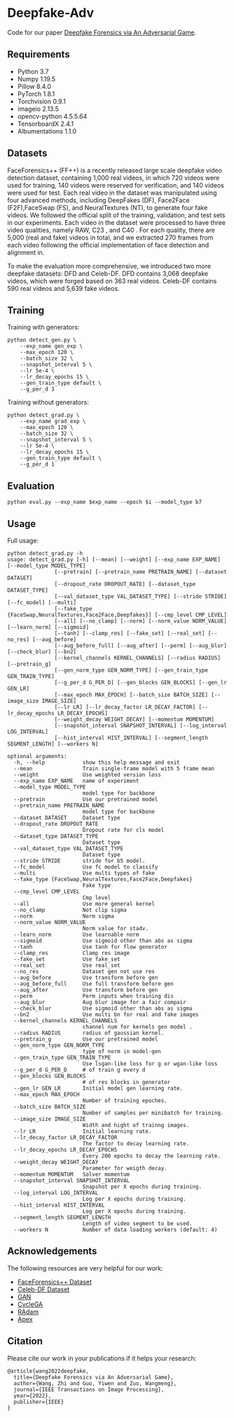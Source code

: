 # Deepfake-Adv
Code for our paper [Deepfake Forensics via An Adversarial Game](https://arxiv.org/abs/2103.13567).

## Requirements
* Python 3.7
* Numpy 1.19.5
* Pillow 8.4.0
* PyTorch 1.8.1
* Torchvision 0.9.1
* imageio 2.13.5
* opencv-python 4.5.5.64
* TensorboardX 2.4.1
* Albumentations 1.1.0

## Datasets
FaceForensics++ (FF++) is a recently released large scale deepfake video detection dataset, containing 1,000 real videos, in which 720 videos were used for training, 140 videos were reserved for verification, and 140 videos were used for test. Each real video in the dataset was manipulated using four advanced methods, including DeepFakes (DF), Face2Face (F2F),FaceSwap (FS), and NeuralTextures (NT), to generate four fake videos. We followed the official split of the training, validation, and test sets in our experiments. Each video in the dataset were processed to have three video qualities, namely RAW, C23 , and C40 . For each quality, there are 5,000 (real and fake) videos in total, and we extracted 270 frames from each video following the official implementation of face detection and alignment in. 

To make the evaluation more comprehensive, we introduced two more deepfake datasets: DFD and Celeb-DF. DFD contains 3,068 deepfake videos, which were forged based on 363 real videos. Celeb-DF contains 590 real videos and 5,639 fake videos.

## Training
Training with generators:
```
python detect_gen.py \
    --exp_name gen_exp \
    --max_epoch 120 \
    --batch_size 32 \
    --snapshot_interval 5 \
    --lr 5e-4 \
    --lr_decay_epochs 15 \
    --gen_train_type default \
    --g_per_d 3
```

Training without generators:
```
python detect_grad.py \
    --exp_name grad_exp \
    --max_epoch 120 \
    --batch_size 32 \
    --snapshot_interval 5 \
    --lr 5e-4 \
    --lr_decay_epochs 15 \
    --gen_train_type default \
    --g_per_d 1
```


## Evaluation
```
python eval.py --exp_name $exp_name --epoch $i --model_type b7
```

## Usage
Full usage:
```
python detect_grad.py -h
usage: detect_grad.py [-h] [--mean] [--weight] [--exp_name EXP_NAME] [--model_type MODEL_TYPE]
               [--pretrain] [--pretrain_name PRETRAIN_NAME] [--dataset DATASET]
               [--dropout_rate DROPOUT_RATE] [--dataset_type DATASET_TYPE]
               [--val_dataset_type VAL_DATASET_TYPE] [--stride STRIDE] [--fc_model] [--multi]       
               [--fake_type {FaceSwap,NeuralTextures,Face2Face,Deepfakes}] [--cmp_level CMP_LEVEL]  
               [--all] [--no_clamp] [--norm] [--norm_value NORM_VALUE] [--learn_norm] [--sigmoid]   
               [--tanh] [--clamp_res] [--fake_set] [--real_set] [--no_res] [--aug_before]
               [--aug_before_full] [--aug_after] [--perm] [--aug_blur] [--check_blur] [--bn2]       
               [--kernel_channels KERNEL_CHANNELS] [--radius RADIUS] [--pretrain_g]
               [--gen_norm_type GEN_NORM_TYPE] [--gen_train_type GEN_TRAIN_TYPE]
               [--g_per_d G_PER_D] [--gen_blocks GEN_BLOCKS] [--gen_lr GEN_LR]
               [--max_epoch MAX_EPOCH] [--batch_size BATCH_SIZE] [--image_size IMAGE_SIZE]
               [--lr LR] [--lr_decay_factor LR_DECAY_FACTOR] [--lr_decay_epochs LR_DECAY_EPOCHS]    
               [--weight_decay WEIGHT_DECAY] [--momentum MOMENTUM]
               [--snapshot_interval SNAPSHOT_INTERVAL] [--log_interval LOG_INTERVAL]
               [--hist_interval HIST_INTERVAL] [--segment_length SEGMENT_LENGTH] [--workers N]      

optional arguments:
  -h, --help            show this help message and exit
  --mean                Train single-frame model with 5 frame mean
  --weight              Use weighted version loss
  --exp_name EXP_NAME   name of experiment
  --model_type MODEL_TYPE
                        model type for backbone
  --pretrain            Use our pretrained model
  --pretrain_name PRETRAIN_NAME
                        model type for backbone
  --dataset DATASET     Dataset type
  --dropout_rate DROPOUT_RATE
                        Dropout rate for cls model
  --dataset_type DATASET_TYPE
                        Dataset type
  --val_dataset_type VAL_DATASET_TYPE
                        Dataset type
  --stride STRIDE       stride for b5 model.
  --fc_model            Use fc model to classify
  --multi               Use multi types of fake
  --fake_type {FaceSwap,NeuralTextures,Face2Face,Deepfakes}
                        Fake type
  --cmp_level CMP_LEVEL
                        Cmp level
  --all                 Use more general kernel
  --no_clamp            Not clip sigma
  --norm                Norm sigma
  --norm_value NORM_VALUE
                        Norm value for stadv.
  --learn_norm          Use learnable norm
  --sigmoid             Use sigmoid other than abs as sigma
  --tanh                Use tanh for flow generator
  --clamp_res           Clamp res image
  --fake_set            Use fake_set
  --real_set            Use real_set
  --no_res              Dataset gen not use res
  --aug_before          Use transform before gen
  --aug_before_full     Use full transform before gen
  --aug_after           Use transform before gen
  --perm                Perm inputs when training dis
  --aug_blur            Aug blur image for a fair compair
  --check_blur          Use sigmoid other than abs as sigma
  --bn2                 Use multi bn for real and fake images
  --kernel_channels KERNEL_CHANNELS
                        channel num for kernels gen model .
  --radius RADIUS       radius of gaussian kernel.
  --pretrain_g          Use our pretrained model
  --gen_norm_type GEN_NORM_TYPE
                        type of norm in model-gen
  --gen_train_type GEN_TRAIN_TYPE
                        Use lsgan-like loss for g or wgan-like loss
  --g_per_d G_PER_D     # of train g every d
  --gen_blocks GEN_BLOCKS
                        # of res blocks in generator
  --gen_lr GEN_LR       Initial model gen learning rate.
  --max_epoch MAX_EPOCH
                        Number of training epoches.
  --batch_size BATCH_SIZE
                        Number of samples per minibatch for training.
  --image_size IMAGE_SIZE
                        Width and hight of trainng images.
  --lr LR               Initial learning rate.
  --lr_decay_factor LR_DECAY_FACTOR
                        The factor to decay learning rate.
  --lr_decay_epochs LR_DECAY_EPOCHS
                        Every 200 epochs to decay the learning rate.
  --weight_decay WEIGHT_DECAY
                        Parameter for weigth decay.
  --momentum MOMENTUM   Solver momentum
  --snapshot_interval SNAPSHOT_INTERVAL
                        Snapshot per X epochs during training.
  --log_interval LOG_INTERVAL
                        Log per X epochs during training.
  --hist_interval HIST_INTERVAL
                        Log per X epochs during training.
  --segment_length SEGMENT_LENGTH
                        Length of video segment to be used.
  --workers N           Number of data loading workers (default: 4)
```

## Acknowledgements
The following resources are very helpful for our work:

* [FaceForensics++ Dataset](https://github.com/ondyari/FaceForensics)
* [Celeb-DF Dataset](https://github.com/yuezunli/celeb-deepfakeforensics)
* [GAN](https://arxiv.org/abs/1406.2661)
* [CycleGA](https://junyanz.github.io/CycleGAN)
* [RAdam](https://github.com/LiyuanLucasLiu/RAdam)
* [Apex](https://github.com/NVIDIA/apex)


## Citation
Please cite our work in your publications if it helps your research:

```
@article{wang2022deepfake,
  title={Deepfake Forensics via An Adversarial Game},
  author={Wang, Zhi and Guo, Yiwen and Zuo, Wangmeng},
  journal={IEEE Transactions on Image Processing},
  year={2022},
  publisher={IEEE}
}
```
